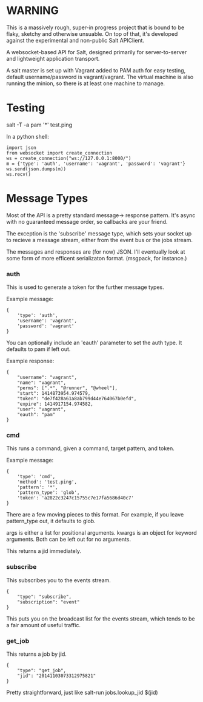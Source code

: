 # WARNING #
This is a massively rough, super-in progress project that is bound to be flaky, sketchy and otherwise unsuable. On top of that, it's developed against the experimental and non-public Salt APIClient.

A websocket-based API for Salt, designed primarily for server-to-server and lightweight application transport.

A salt master is set up with Vagrant added to PAM auth for easy testing, default username/password is vagrant/vagrant. The virtual machine is also running the minion, so there is at least one machine to manage.

# Testing #

salt -T -a pam '*' test.ping

In a python shell:
```
import json
from websocket import create_connection
ws = create_connection("ws://127.0.0.1:8000/")
m = {'type': 'auth', 'username': 'vagrant', 'password': 'vagrant'}
ws.send(json.dumps(m))
ws.recv()
```


# Message Types #
Most of the API is a pretty standard message-> response pattern. It's async with no guaranteed message order, so callbacks are your friend.

The exception is the 'subscribe' message type, which sets your socket up to recieve a message stream, either from the event bus or the jobs stream.

The messages and responses are (for now) JSON. I'll eventually look at some form of more efficent serializaton format. (msgpack, for instance.)

### auth ###
This is used to generate a token for the further message types.

Example message:
```
{ 
	'type': 'auth',
	'username': 'vagrant',
	'password': 'vagrant'
}
```
You can optionally include an 'eauth' parameter to set the auth type.
It defaults to pam if left out.

Example response:
```
{
	"username": "vagrant",
	"name": "vagrant",
	"perms": [".*", "@runner", "@wheel"],
	"start": 1414873954.974579,
	"token": "de7f428a61a8ab799d44e764067b0efd",
	"expire": 1414917154.974582,
	"user": "vagrant",
	"eauth": "pam"
}
```

### cmd ###
This runs a command, given a command, target pattern, and token.

Example message:
```
{
	'type': 'cmd',
	'method': 'test.ping',
	'pattern': '*',
	'pattern_type': 'glob',
	'token': 'a2822c3247c15755c7e17fa5686d40c7'
}
```
There are a few moving pieces to this format.
For example, if you leave pattern_type out, it defaults to glob.

args is either a list for positional arguments.
kwargs is an object for keyword arguments.
Both can be left out for no arguments.

This returns a jid immediately.

### subscribe ###
This subscribes you to the events stream.
```
{
	"type": "subscribe",
	"subscription": "event"
}
```
This puts you on the broadcast list for the events stream, which tends to be a fair amount of useful traffic.

### get_job ###
This returns a job by jid.
```
{
	"type": "get_job",
	"jid": "20141103073312975821"
}
```
Pretty straightforward, just like salt-run jobs.lookup_jid $(jid)


